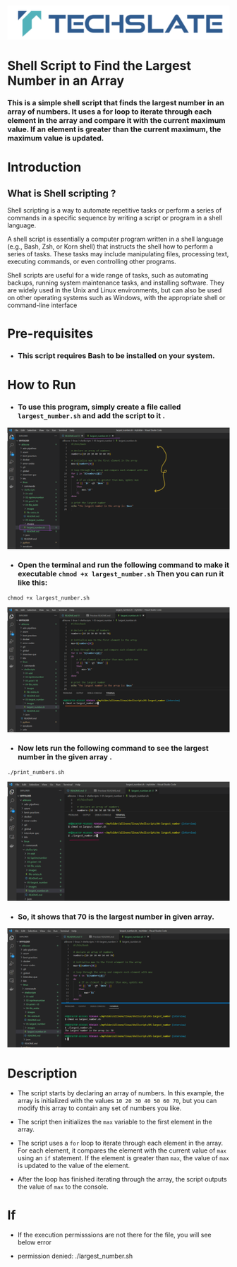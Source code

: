 ![TechSlate](../../../global/images/ts.png)

# Shell Script to Find the Largest Number in an Array

### This is a simple shell script that finds the largest number in an array of numbers. It uses a for loop to iterate through each element in the array and compare it with the current maximum value. If an element is greater than the current maximum, the maximum value is updated.

# Introduction

## What is Shell scripting ?

Shell scripting is a way to automate repetitive tasks or perform a series of commands in a specific sequence by writing a script or program in a shell language.

A shell script is essentially a computer program written in a shell language (e.g., Bash, Zsh, or Korn shell) that instructs the shell how to perform a series of tasks. These tasks may include manipulating files, processing text, executing commands, or even controlling other programs.

Shell scripts are useful for a wide range of tasks, such as automating backups, running system maintenance tasks, and installing software. They are widely used in the Unix and Linux environments, but can also be used on other operating systems such as Windows, with the appropriate shell or command-line interface



# Pre-requisites

- ### This script requires Bash to be installed on your system.

# How to Run

- ### To use this program, simply create a file called  `largest_number.sh` and add the script to it .


![script](images/script.png)


- ### Open the terminal and run the following command to make it executable  `chmod +x largest_number.sh`  Then you can run it like this:


```
chmod +x largest_number.sh 
```
![script](images/chmod.png)


- ### Now lets run the following command to see the largest number in the given array .

```
./print_numbers.sh
```

![script](images/print.png)


- ### So, it shows that 70 is the largest number in given array.

![script](images/output.png)


# Description

- The script starts by declaring an array of numbers. In this example, the array is initialized with the values ```10 20 30 40 50 60 70```, but you can modify this array to contain any set of numbers you like.

- The script then initializes the ```max``` variable to the first element in the array.

- The script uses a ```for``` loop to iterate through each element in the array. For each element, it compares the element with the current value of ```max``` using an ```if``` statement. If the element is greater than ```max```, the value of ```max``` is updated to the value of the element.

- After the loop has finished iterating through the array, the script outputs the value of ```max``` to the console.

# If

- If the execution permisssions are not there for the file, you will see below error

- permission denied: ./largest_number.sh